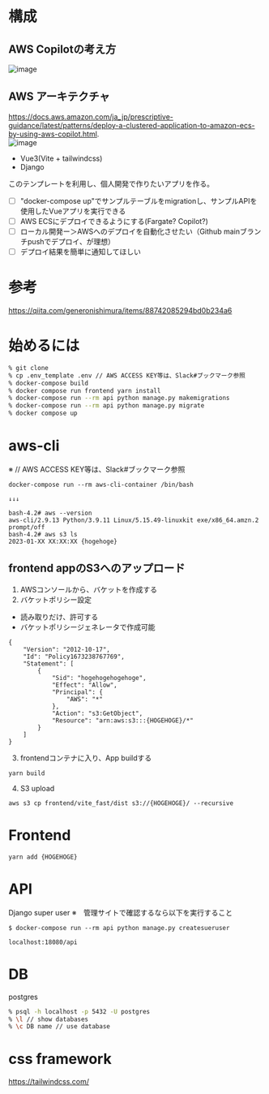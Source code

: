 # 構成
## AWS Copilotの考え方
![image](https://user-images.githubusercontent.com/26809782/213391899-04cf5cc0-1966-4719-a52e-334c281c3003.png)
## AWS アーキテクチャ  
https://docs.aws.amazon.com/ja_jp/prescriptive-guidance/latest/patterns/deploy-a-clustered-application-to-amazon-ecs-by-using-aws-copilot.html.  
![image](https://user-images.githubusercontent.com/26809782/213385568-7a688e79-93e1-49bd-95aa-ac6de9100b25.png)

- Vue3(Vite + tailwindcss)
- Django

このテンプレートを利用し、個人開発で作りたいアプリを作る。  
- [ ] "docker-compose up"でサンプルテーブルをmigrationし、サンプルAPIを使用したVueアプリを実行できる  
- [ ] AWS ECSにデプロイできるようにする(Fargate? Copilot?)  
- [ ] ローカル開発ー＞AWSへのデプロイを自動化させたい（Github mainブランチpushでデプロイ、が理想）  
- [ ] デプロイ結果を簡単に通知してほしい   

# 参考

https://qiita.com/generonishimura/items/88742085294bd0b234a6

# 始めるには

```sh
% git clone 
% cp .env_template .env // AWS ACCESS KEY等は、Slack#ブックマーク参照
% docker-compose build
% docker compose run frontend yarn install
% docker-compose run --rm api python manage.py makemigrations
% docker-compose run --rm api python manage.py migrate
% docker compose up
```

# aws-cli
※ // AWS ACCESS KEY等は、Slack#ブックマーク参照

```
docker-compose run --rm aws-cli-container /bin/bash

↓↓↓

bash-4.2# aws --version 
aws-cli/2.9.13 Python/3.9.11 Linux/5.15.49-linuxkit exe/x86_64.amzn.2 prompt/off
bash-4.2# aws s3 ls
2023-01-XX XX:XX:XX {hogehoge}
```

## frontend appのS3へのアップロード

1. AWSコンソールから、バケットを作成する
2. バケットポリシー設定
- 読み取りだけ、許可する
- バケットポリシージェネレータで作成可能
```
{
    "Version": "2012-10-17",
    "Id": "Policy1673238767769",
    "Statement": [
        {
            "Sid": "hogehogehogehoge",
            "Effect": "Allow",
            "Principal": {
                "AWS": "*"
            },
            "Action": "s3:GetObject",
            "Resource": "arn:aws:s3:::{HOGEHOGE}/*"
        }
    ]
}
```

3. frontendコンテナに入り、App buildする
```
yarn build
```

4. S3 upload
```
aws s3 cp frontend/vite_fast/dist s3://{HOGEHOGE}/ --recursive
```


# Frontend

```
yarn add {HOGEHOGE}
```

# API

Django super user
※　管理サイトで確認するなら以下を実行すること
```
$ docker-compose run --rm api python manage.py createsueruser
```

```
localhost:18080/api
```

# DB

postgres

```sh
% psql -h localhost -p 5432 -U postgres
% \l // show databases
% \c DB name // use database
```


# css framework

https://tailwindcss.com/
